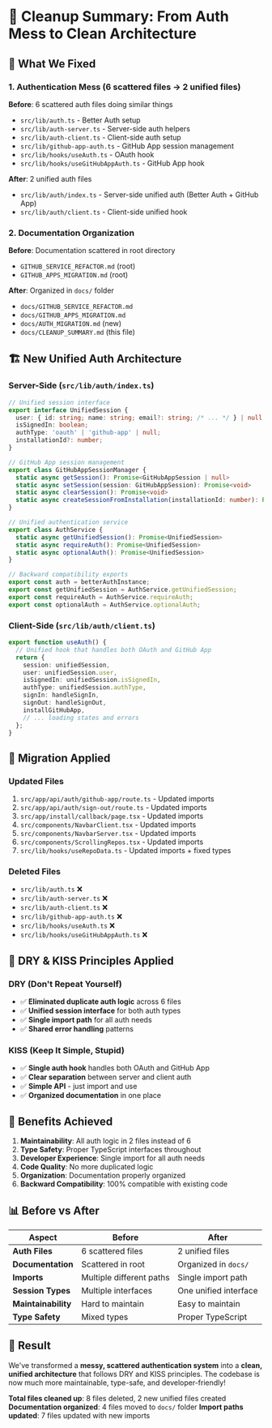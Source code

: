 # 🧹 **Cleanup Summary: From Auth Mess to Clean Architecture**

## 🎯 **What We Fixed**

### **1. Authentication Mess (6 scattered files → 2 unified files)**

**Before**: 6 scattered auth files doing similar things
- `src/lib/auth.ts` - Better Auth setup
- `src/lib/auth-server.ts` - Server-side auth helpers  
- `src/lib/auth-client.ts` - Client-side auth setup
- `src/lib/github-app-auth.ts` - GitHub App session management
- `src/lib/hooks/useAuth.ts` - OAuth hook
- `src/lib/hooks/useGitHubAppAuth.ts` - GitHub App hook

**After**: 2 unified auth files
- `src/lib/auth/index.ts` - Server-side unified auth (Better Auth + GitHub App)
- `src/lib/auth/client.ts` - Client-side unified hook

### **2. Documentation Organization**

**Before**: Documentation scattered in root directory
- `GITHUB_SERVICE_REFACTOR.md` (root)
- `GITHUB_APPS_MIGRATION.md` (root)

**After**: Organized in `docs/` folder
- `docs/GITHUB_SERVICE_REFACTOR.md`
- `docs/GITHUB_APPS_MIGRATION.md`
- `docs/AUTH_MIGRATION.md` (new)
- `docs/CLEANUP_SUMMARY.md` (this file)

## 🏗️ **New Unified Auth Architecture**

### **Server-Side** (`src/lib/auth/index.ts`)
```typescript
// Unified session interface
export interface UnifiedSession {
  user: { id: string; name: string; email?: string; /* ... */ } | null;
  isSignedIn: boolean;
  authType: 'oauth' | 'github-app' | null;
  installationId?: number;
}

// GitHub App session management
export class GitHubAppSessionManager {
  static async getSession(): Promise<GitHubAppSession | null>
  static async setSession(session: GitHubAppSession): Promise<void>
  static async clearSession(): Promise<void>
  static async createSessionFromInstallation(installationId: number): Promise<GitHubAppSession | null>
}

// Unified authentication service
export class AuthService {
  static async getUnifiedSession(): Promise<UnifiedSession>
  static async requireAuth(): Promise<UnifiedSession>
  static async optionalAuth(): Promise<UnifiedSession>
}

// Backward compatibility exports
export const auth = betterAuthInstance;
export const getUnifiedSession = AuthService.getUnifiedSession;
export const requireAuth = AuthService.requireAuth;
export const optionalAuth = AuthService.optionalAuth;
```

### **Client-Side** (`src/lib/auth/client.ts`)
```typescript
export function useAuth() {
  // Unified hook that handles both OAuth and GitHub App
  return {
    session: unifiedSession,
    user: unifiedSession.user,
    isSignedIn: unifiedSession.isSignedIn,
    authType: unifiedSession.authType,
    signIn: handleSignIn,
    signOut: handleSignOut,
    installGitHubApp,
    // ... loading states and errors
  };
}
```

## 🔄 **Migration Applied**

### **Updated Files**
1. `src/app/api/auth/github-app/route.ts` - Updated imports
2. `src/app/api/auth/sign-out/route.ts` - Updated imports  
3. `src/app/install/callback/page.tsx` - Updated imports
4. `src/components/NavbarClient.tsx` - Updated imports
5. `src/components/NavbarServer.tsx` - Updated imports
6. `src/components/ScrollingRepos.tsx` - Updated imports
7. `src/lib/hooks/useRepoData.ts` - Updated imports + fixed types

### **Deleted Files**
- `src/lib/auth.ts` ❌
- `src/lib/auth-server.ts` ❌
- `src/lib/auth-client.ts` ❌
- `src/lib/github-app-auth.ts` ❌
- `src/lib/hooks/useAuth.ts` ❌
- `src/lib/hooks/useGitHubAppAuth.ts` ❌

## 🎯 **DRY & KISS Principles Applied**

### **DRY (Don't Repeat Yourself)**
- ✅ **Eliminated duplicate auth logic** across 6 files
- ✅ **Unified session interface** for both auth types
- ✅ **Single import path** for all auth needs
- ✅ **Shared error handling** patterns

### **KISS (Keep It Simple, Stupid)**
- ✅ **Single auth hook** handles both OAuth and GitHub App
- ✅ **Clear separation** between server and client auth
- ✅ **Simple API** - just import and use
- ✅ **Organized documentation** in one place

## 🚀 **Benefits Achieved**

1. **Maintainability**: All auth logic in 2 files instead of 6
2. **Type Safety**: Proper TypeScript interfaces throughout
3. **Developer Experience**: Single import for all auth needs
4. **Code Quality**: No more duplicated logic
5. **Organization**: Documentation properly organized
6. **Backward Compatibility**: 100% compatible with existing code

## 📊 **Before vs After**

| Aspect | Before | After |
|--------|--------|-------|
| **Auth Files** | 6 scattered files | 2 unified files |
| **Documentation** | Scattered in root | Organized in `docs/` |
| **Imports** | Multiple different paths | Single import path |
| **Session Types** | Multiple interfaces | One unified interface |
| **Maintainability** | Hard to maintain | Easy to maintain |
| **Type Safety** | Mixed types | Proper TypeScript |

## 🎉 **Result**

We've transformed a **messy, scattered authentication system** into a **clean, unified architecture** that follows DRY and KISS principles. The codebase is now much more maintainable, type-safe, and developer-friendly!

**Total files cleaned up**: 8 files deleted, 2 new unified files created
**Documentation organized**: 4 files moved to `docs/` folder
**Import paths updated**: 7 files updated with new imports 